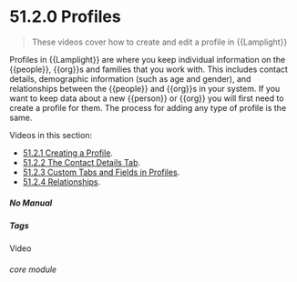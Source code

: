 # 51.2.0 Profiles

> These videos cover how to create and edit a profile in {{Lamplight}}



Profiles in {{Lamplight}} are where you keep individual information on the {{people}}, {{org}}s and families that you work with. This includes contact details, demographic information (such as age and gender), and relationships between the {{people}} and {{org}}s in your system. If you want to keep data about a new {{person}} or {{org}} you will first need to create a profile for them. The process for adding any type of profile is the same.

Videos in this section:

- [51.2.1 Creating a Profile](/help/index/p/51.2.1).
- [51.2.2 The Contact Details Tab](/help/index/p/52.2.2).
- [51.2.3 Custom Tabs and Fields in Profiles](/help/index/p/51.2.3).
- [51.2.4 Relationships](/help/index/p/51.2.4).


##### No Manual

##### Tags
Video

###### core module
